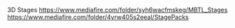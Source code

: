 
3D Stages
https://www.mediafire.com/folder/syh6wacfmskeg/MBTL_Stages
https://www.mediafire.com/folder/4yrw405s2eeal/StagePacks
